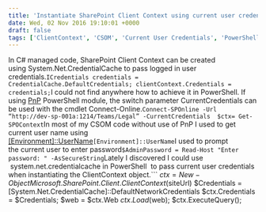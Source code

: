 ```yaml
---
title: 'Instantiate SharePoint Client Context using current user credentials in PowerShell'
date: Wed, 02 Nov 2016 19:10:01 +0000
draft: false
tags: ['ClientContext', 'CSOM', 'Current User Credentials', 'PowerShell', 'Security', 'SharePoint 2013 On Premises', 'SharePoint 2016 On Premises', 'Uncategorized', '[System.Net.CredentialCache]::DefaultNetworkCredentials']
---
```


In C# managed code, SharePoint Client Context can be created using System.Net.CredentialCache to pass logged in user credentials.```
ICredentials credentials = CredentialCache.DefaultCredentials;
clientContext.Credentials = credentials;
```I could not find anywhere how to achieve it in PowerShell. If using [PnP](https://github.com/OfficeDev/PnP-PowerShell/releases) PowerShell module, the switch parameter CurrentCredentials can be used with the cmdlet Connect-Online.```
Connect-SPOnline -Url “http://dev-sp-001a:1214/Teams/Legal” -CurrentCredentials 
$ctx= Get-SPOContext
```In most of my CSOM code without use of PnP I used to get current user name using [\[Environment\]::UserName](http://stackoverflow.com/questions/2085744/how-to-get-current-username-in-windows-powershell)```
[Environment]::UserName
```I used to prompt the current user to enter password```
$AdminPassword = Read-Host "Enter password: " -AsSecureString
```Lately I discovered I could use  system.net.credentialcache in PowerShell  to pass current user credentials when instantiating the ClientContext object.```
 $ctx=New-Object Microsoft.SharePoint.Client.ClientContext($siteUrl) 
 $Credentials = \[System.Net.CredentialCache\]::DefaultNetworkCredentials
 $ctx.Credentials = $Credentials;
 $web = $ctx.Web
 $ctx.Load($web);
 $ctx.ExecuteQuery();
```This means you can start Windows PowerShell as the user having appropriate permissions to the SharePoint Environment and run CSOM code without prompting credentials.